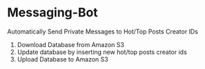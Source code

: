 # Messaging-Bot
Automatically Send Private Messages to Hot/Top Posts Creator IDs

1. Download Database from Amazon S3
2. Update database by inserting new hot/top posts creator ids
3. Upload Database to Amazon S3
